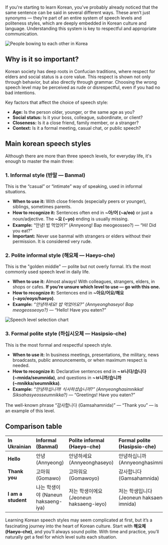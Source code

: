 If you're starting to learn Korean, you've probably already noticed that the same sentence can be said in several different ways. These aren’t just synonyms — they’re part of an entire system of speech levels and politeness styles, which are deeply embedded in Korean culture and language. Understanding this system is key to respectful and appropriate communication.

![People bowing to each other in Korea](images/blog/korean-bow.jpg)

## Why is it so important?

Korean society has deep roots in Confucian traditions, where respect for elders and social status is a core value. This respect is shown not only through behavior, but also directly through grammar. Choosing the wrong speech level may be perceived as rude or disrespectful, even if you had no bad intentions.

Key factors that affect the choice of speech style:
*   **Age:** Is the person older, younger, or the same age as you?
*   **Social status:** Is it your boss, colleague, subordinate, or client?
*   **Closeness:** Is it a close friend, family member, or a stranger?
*   **Context:** Is it a formal meeting, casual chat, or public speech?

## Main korean speech styles

Although there are more than three speech levels, for everyday life, it's enough to master the main three:

### 1. Informal style (반말 — Banmal)

This is the “casual” or “intimate” way of speaking, used in informal situations.

*   **When to use it:** With close friends (especially peers or younger), siblings, sometimes parents.
*   **How to recognize it:** Sentences often end in **~아/어 (~a/eo)** or just a noun/adjective. The **~요 (~yo)** ending is usually missing.
*   **Example:** “안녕! 밥 먹었어?” (Annyeong! Bap meogeosseo?) — “Hi! Did you eat?”
*   **Important:** Never use banmal with strangers or elders without their permission. It is considered very rude.

### 2. Polite informal style (해요체 — Haeyo-che)

This is the "golden middle" — polite but not overly formal. It’s the most commonly used speech level in daily life.

*   **When to use it:** Almost always! With colleagues, strangers, elders, in shops or cafes. **If you’re unsure which level to use — go with this one.**
*   **How to recognize it:** Sentences end in  **~아요/어요/해요 (~ayo/eoyo/haeyo)**.
*   **Example:** *“안녕하세요! 밥 먹었어요?” (Annyeonghaseyo! Bap meogeosseoyo?)* — “Hello! Have you eaten?”

![Speech level selection chart](images/blog/korean-speech-levels.png)

### 3. Formal polite style (하십시오체 — Hasipsio-che)

This is the most formal and respectful speech style.

*   **When to use it:** In business meetings, presentations, the military, news broadcasts, public announcements, or when maximum respect is needed.
*   **How to recognize it:**  Declarative sentences end in **~ㅂ니다/습니다 (~mnida/seumnida)**, and questions in  **~ㅂ니까/습니까 (~mnikka/seumnikka)**.
*   **Example:** *“안녕하십니까! 식사하셨습니까?” (Annyeonghasimnikka! Siksahasyeosseumnikka?)* — “Greetings! Have you eaten?”

The well-known phrase “감사합니다 (Gamsahamnida)” — “Thank you” — is an example of this level.

## Comparison table

| In Ukrainian | Informal  (Banmal) | Polite informal (Haeyo-che) | Formal polite (Hasipsio-che) |
| :--- | :--- | :--- | :--- |
| **Hello** | 안녕 (Annyeong) | 안녕하세요 (Annyeonghaseyo) | 안녕하십니까 (Annyeonghasimnikka) |
| **Thank you** | 고마워 (Gomawo) | 고마워요 (Gomawoyo) | 감사합니다 (Gamsahamnida) |
| **I am a student** | 나는 학생이야 (Naneun haksaeng-iya) | 저는 학생이에요 (Jeoneun haksaeng-ieyo) | 저는 학생입니다 (Jeoneun haksaeng-imnida) |

Learning Korean speech styles may seem complicated at first, but it’s a fascinating journey into the heart of Korean culture. Start with **해요체 (Haeyo-che)**, and you’ll always sound polite. With time and practice, you’ll naturally get a feel for which level suits each situation.
